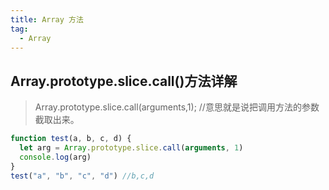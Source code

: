 ```yaml
---
title: Array 方法
tag:
  - Array
---
```


## Array.prototype.slice.call()方法详解

> Array.prototype.slice.call(arguments,1); //意思就是说把调用方法的参数截取出来。

```js
function test(a, b, c, d) {
  let arg = Array.prototype.slice.call(arguments, 1)
  console.log(arg)
}
test("a", "b", "c", "d") //b,c,d
```

